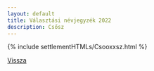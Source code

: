 ```yaml
---
layout: default
title: Választási névjegyzék 2022
description: Csősz
---
```


{% include settlementHTMLs/Csooxxsz.html %}

[Vissza](./)